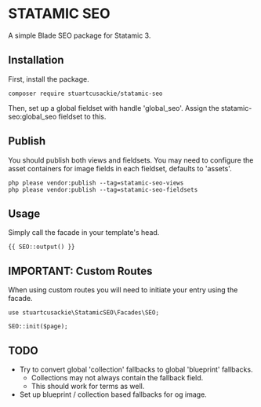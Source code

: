 # STATAMIC SEO

A simple Blade SEO package for Statamic 3.

## Installation

First, install the package.

```
composer require stuartcusackie/statamic-seo
```

Then, set up a global fieldset with handle 'global_seo'. Assign the statamic-seo:global_seo fieldset to this.


## Publish

You should publish both views and fieldsets. You may need to configure the asset containers for image fields in each fieldset, defaults to 'assets'.

```
php please vendor:publish --tag=statamic-seo-views
php please vendor:publish --tag=statamic-seo-fieldsets
```

## Usage

Simply call the facade in your template's head.

```
{{ SEO::output() }}
```

## IMPORTANT: Custom Routes

When using custom routes you will need to initiate your entry using the facade.

```
use stuartcusackie\StatamicSEO\Facades\SEO;

SEO::init($page);
```

## TODO
- Try to convert global 'collection' fallbacks to global 'blueprint' fallbacks.
  - Collections may not always contain the fallback field.
  - This should work for terms as well.
- Set up blueprint / collection based fallbacks for og image.
